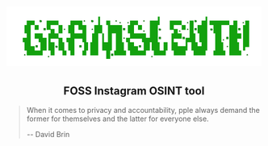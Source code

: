 






<div align="center">

# ![logo](/Assets/Logo.png "Logo.png")

## FOSS Instagram OSINT tool

</div>


> When it comes to privacy and accountability, pple always demand the former for themselves and the latter for everyone else. 
>
> -- David Brin
